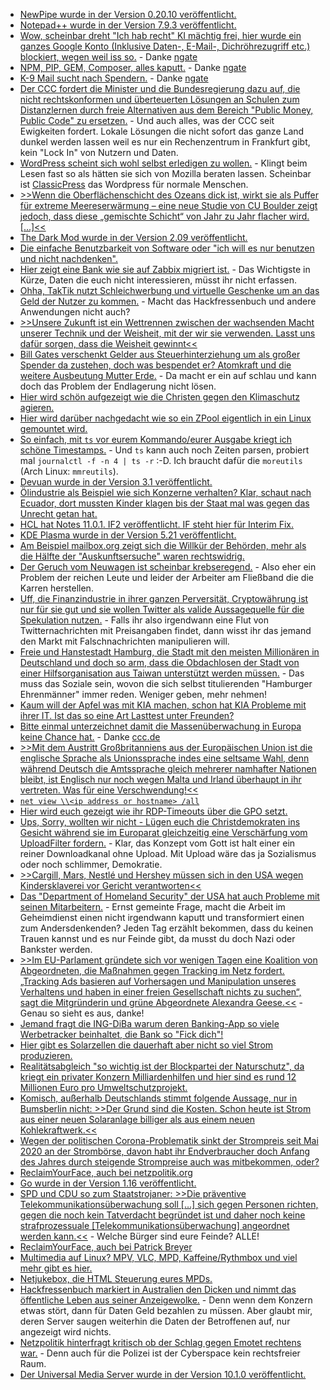 * [NewPipe wurde in der Version 0.20.10 veröffentlicht.](https://newpipe.net/blog/pinned/release/newpipe-0.20.10-released/)
* [Notepad++ wurde in der Version 7.9.3 veröffentlicht.](https://notepad-plus-plus.org/downloads/v7.9.3/)
* [Wow, scheinbar dreht "Ich hab recht" KI mächtig frei, hier wurde ein ganzes Google Konto (Inklusive Daten-, E-Mail-, Dichröhrezugriff etc.) blockiert, wegen weil iss so.](https://twitter.com/Demilogic/status/1358661840402845696) - Danke [ngate](http://n-gate.com/hackernews/2021/02/14/0/)
* [NPM, PIP, GEM, Composer, alles kaputt.](https://medium.com/@alex.birsan/dependency-confusion-4a5d60fec610) - Danke [ngate](http://n-gate.com/hackernews/2021/02/14/0/)
* [K-9 Mail sucht nach Spendern.](https://k9mail.app/2021/02/14/K-9-Mail-is-looking-for-funding) - Danke [ngate](http://n-gate.com/hackernews/2021/02/14/0/)
* [Der CCC fordert die Minister und die Bundesregierung dazu auf, die nicht rechtskonformen und überteuerten Lösungen an Schulen zum Distanzlernen durch freie Alternativen aus dem Bereich "Public Money, Public Code" zu ersetzen.](https://www.ccc.de/de/updates/2021/lockdown-ohne-lock-in) - Und auch alles, was der CCC seit Ewigkeiten fordert. Lokale Lösungen die nicht sofort das ganze Land dunkel werden lassen weil es nur ein Rechenzentrum in Frankfurt gibt, kein "Lock In" von Nutzern und Daten.
* [WordPress scheint sich wohl selbst erledigen zu wollen.](https://www.henning-uhle.eu/informatik/wordpress-und-bloggen/wordpress-zukunft-wird-es-auch-meine-sein) - Klingt beim Lesen fast so als hätten sie sich von Mozilla beraten lassen. Scheinbar ist [ClassicPress](https://www.classicpress.net/) das Wordpress für normale Menschen.
* [>>Wenn die Oberflächenschicht des Ozeans dick ist, wirkt sie als Puffer für extreme Meereserwärmung – eine neue Studie von CU Boulder zeigt jedoch, dass diese „gemischte Schicht“ von Jahr zu Jahr flacher wird. [...]<<](https://www.sonnenseite.com/de/wissenschaft/marine-hitzewellen-werden-intensiver-und-haeufiger/)
* [The Dark Mod wurde in der Version 2.09 veröffentlicht.](https://www.phoronix.com/scan.php?page=news_item&px=The-Dark-Mod-2.09)
* [Die einfache Benutzbarkeit von Software oder "ich will es nur benutzen und nicht nachdenken".](https://www.onli-blogging.de/2011/Was-ist-Usability.html)
* [Hier zeigt eine Bank wie sie auf Zabbix migriert ist.](https://blog.zabbix.com/zabbix-migration-in-a-mid-sized-bank-environment/13040/) - Das Wichtigste in Kürze, Daten die euch nicht interessieren, müsst ihr nicht erfassen.
* [Ohha, TakTik nutzt Schleichwerbung und virtuelle Geschenke um an das Geld der Nutzer zu kommen.](https://netzpolitik.org/2021/schleichwerbung-und-virtuelle-geschenke-verbraucherschuetzer-erhoehen-den-druck-auf-tiktok/) - Macht das Hackfressenbuch und andere Anwendungen nicht auch?
* [>>Unsere Zukunft ist ein Wettrennen zwischen der wachsenden Macht unserer Technik und der Weisheit, mit der wir sie verwenden. Lasst uns dafür sorgen, dass die Weisheit gewinnt<<](https://netzfrauen.org/2021/02/16/ai-brain-chip/)
* [Bill Gates verschenkt Gelder aus Steuerhinterziehung um als großer Spender da zustehen, doch was bespendet er? Atomkraft und die weitere Ausbeutung Mutter Erde.](https://www.sonnenseite.com/de/politik/wer-profitiert-eigentlich-von-bill-gates-klimaschutz-milliardenspenden/) - Da macht er ein auf schlau und kann doch das Problem der Endlagerung nicht lösen.
* [Hier wird schön aufgezeigt wie die Christen gegen den Klimaschutz agieren.](https://www.sonnenseite.com/de/politik/die-klimaschutzverhinderer/)
* [Hier wird darüber nachgedacht wie so ein ZPool eigentlich in ein Linux gemountet wird.](https://utcc.utoronto.ca/~cks/space/blog/linux/ZFSBringUpOnBoot)
* [So einfach, mit `ts` vor eurem Kommando/eurer Ausgabe kriegt ich schöne Timestamps.](https://www.putorius.net/ts-command-add-convert-timestamps-linux.html) - Und `ts` kann auch noch Zeiten parsen, probiert mal `journalctl -f -n 4 | ts -r` :-D. Ich braucht dafür die `moreutils` (Arch Linux: `mmreutils`).
* [Devuan wurde in der Version 3.1 veröffentlicht.](https://www.phoronix.com/scan.php?page=news_item&px=Devuan-3.1-Released)
* [Ölindustrie als Beispiel wie sich Konzerne verhalten? Klar, schaut nach Ecuador, dort mussten Kinder klagen bis der Staat mal was gegen das Unrecht getan hat.](https://netzfrauen.org/2021/02/15/ecuador-2/)
* [HCL hat Notes 11.0.1. IF2 veröffentlicht. IF steht hier für Interim Fix.](https://support.hcltechsw.com/csm?id=kb_article&sysparm_article=KB0079166&sys_kb_id=e032d1ac1b12e8d4a2f48661cd4bcb30)
* [KDE Plasma wurde in der Version 5.21 veröffentlicht.](https://www.phoronix.com/scan.php?page=news_item&px=KDE-Plasma-5.21)
* [Am Beispiel mailbox.org zeigt sich die Willkür der Behörden, mehr als die Hälfte der "Auskunftsersuche" waren rechtswidrig.](https://netzpolitik.org/2021/transparenzbericht-mailbox-org-die-haelfte-der-auskunftsersuchen-von-behoerden-war-wieder-rechtswidrig/)
* [Der Geruch vom Neuwagen ist scheinbar krebseregend.](https://blog.fefe.de/?ts=9ed2d5aa) - Also eher ein Problem der reichen Leute und leider der Arbeiter am Fließband die die Karren herstellen.
* [Uff, die Finanzindustrie in ihrer ganzen Perversität, Cryptowährung ist nur für sie gut und sie wollen Twitter als valide Aussagequelle für die Spekulation nutzen.](https://blog.fefe.de/?ts=9ed2c8bd) - Falls ihr also irgendwann eine Flut von Twitternachrichten mit Preisangaben findet, dann wisst ihr das jemand den Markt mit Falschnachrichten manipulieren will.
* [Freie und Hanstestadt Hamburg, die Stadt mit den meisten Millionären in Deutschland und doch so arm, dass die Obdachlosen der Stadt von einer Hilfsorganisation aus Taiwan unterstützt werden müssen.](https://blog.fefe.de/?ts=9ed2c6bb) - Das muss das Soziale sein, wovon die sich selbst titulierenden "Hamburger Ehrenmänner" immer reden. Weniger geben, mehr nehmen!
* [Kaum will der Apfel was mit KIA machen, schon hat KIA Probleme mit ihrer IT. Ist das so eine Art Lasttest unter Freunden?](https://www.bleepingcomputer.com/news/security/kia-motors-america-experiences-massive-it-outage-across-the-us/)
* [Bitte einmal unterzeichnet damit die Massenüberwachung in Europa keine Chance hat.](https://reclaimyourface.eu) - Danke [ccc.de](https://www.ccc.de/de/updates/2021/jetzt-zeichnen-europaische-initiative-gegen-biometrische-massenuberwachung)
* [>>Mit dem Austritt Großbritanniens aus der Europäischen Union ist die englische Sprache als Unionssprache indes eine seltsame Wahl, denn während Deutsch die Amtssprache gleich mehrerer namhafter Nationen bleibt, ist Englisch nur noch wegen Malta und Irland überhaupt in ihr vertreten. Was für eine Verschwendung!<<](https://tuxproject.de/blog/2021/02/finnisch-in-suetterlin-ab-der-dritten-klasse/)
* [`net view \\<ip address or hostname> /all`](http://woshub.com/enable-remote-access-to-admin-shares-in-workgroup/)
* [Hier wird euch gezeigt wie ihr RDP-Timeouts über die GPO setzt.](http://woshub.com/remote-desktop-session-time-limit/)
* [Ups, Sorry, wollten wir nicht - Lügen euch die Christdemokraten ins Gesicht während sie im Europarat gleichzeitig eine Verschärfung vom UploadFilter fordern.](https://netzpolitik.org/2021/missbrauchsgefahr-durch-uploadfilter/) - Klar, das Konzept vom Gott ist halt einer ein reiner Downloadkanal ohne Upload. Mit Upload wäre das ja Sozialismus oder noch schlimmer, Demokratie.
* [>>Cargill, Mars, Nestlé und Hershey müssen sich in den USA wegen Kindersklaverei vor Gericht verantworten<<](https://netzfrauen.org/2021/02/17/child-slavery/)
* [Das "Department of Homeland Security" der USA hat auch Probleme mit seinen Mitarbeitern.](https://blog.fefe.de/?ts=9ed365af) - Ernst gemeinte Frage, macht die Arbeit im Geheimdienst einen nicht irgendwann kaputt und transformiert einen zum Andersdenkenden? Jeden Tag erzählt bekommen, dass du keinen Trauen kannst und es nur Feinde gibt, da musst du doch Nazi oder Bankster werden.
* [>>Im EU-Parlament gründete sich vor wenigen Tagen eine Koalition von Abgeordneten, die Maßnahmen gegen Tracking im Netz fordert. „Tracking Ads basieren auf Vorhersagen und Manipulation unseres Verhaltens und haben in einer freien Gesellschaft nichts zu suchen“, sagt die Mitgründerin und grüne Abgeordnete Alexandra Geese.<<](https://netzpolitik.org/2021/privatleben-im-netz-sollen-wir-personalisierte-werbung-verbieten/) - Genau so sieht es aus, danke!
* [Jemand fragt die ING-DiBa warum deren Banking-App so viele Werbetracker beinhaltet, die Bank so "Fick dich"!](https://www.kuketz-blog.de/antwort-der-ing-diba-bezueglich-app-tracking-beim-online-banking/)
* [Hier gibt es Solarzellen die dauerhaft aber nicht so viel Strom produzieren.](https://www.sonnenseite.com/de/wissenschaft/bunte-solarfenster-liefern-auch-nachtstrom/)
* [Realitätsabgleich "so wichtig ist der Blockpartei der Naturschutz", da kriegt ein privater Konzern Milliardenhilfen und hier sind es rund 12 Millionen Euro pro Umweltschutzprojekt.](https://www.sonnenseite.com/de/umwelt/neue-naturschutz-projekte/)
* [Komisch, außerhalb Deutschlands stimmt folgende Aussage, nur in Bumsberlin nicht: >>Der Grund sind die Kosten. Schon heute ist Strom aus einer neuen Solaranlage billiger als aus einem neuen Kohlekraftwerk.<<](https://www.sonnenseite.com/de/politik/iea-sieht-indien-vor-solarrevolution/)
* [Wegen der politischen Corona-Problematik sinkt der Strompreis seit Mai 2020 an der Strombörse, davon habt ihr Endverbraucher doch Anfang des Jahres durch steigende Strompreise auch was mitbekommen, oder?](https://www.sonnenseite.com/de/politik/die-ganz-grosse-koalition-gegen-die-eeg%e2%80%91umlage/)
* [ReclaimYourFace, auch bei netzpolitik.org](https://netzpolitik.org/2021/reclaimyourface-eu-initiative-fuer-verbot-von-biometrischer-ueberwachung/)
* [Go wurde in der Version 1.16 veröffentlicht.](https://lwn.net/Articles/846445/rss)
* [SPD und CDU so zum Staatstrojaner: >>Die präventive Telekommunikationsüberwachung soll […] sich gegen Personen richten, gegen die noch kein Tatverdacht begründet ist und daher noch keine strafprozessuale [Telekommunikationsüberwachung] angeordnet werden kann.<<](https://netzpolitik.org/2021/bundespolizeigesetz-grosse-koalition-will-staatstrojaner-gegen-personen-einsetzen-die-noch-keine-straftat-begangen-haben/) - Welche Bürger sind eure Feinde? ALLE!
* [ReclaimYourFace, auch bei Patrick Breyer](https://www.patrick-breyer.de/?p=595255)
* [Multimedia auf Linux? MPV, VLC, MPD, Kaffeine/Rythmbox und viel mehr gibt es hier.](https://opensource.com/article/21/2/linux-media-players)
* [Netjukebox, die HTML Steuerung eures MPDs.](http://www.netjukebox.nl/)
* [Hackfressenbuch markiert in Australien den Dicken und nimmt das öffentliche Leben aus seiner Anzeigewolke.](https://netzpolitik.org/2021/plattformen-vs-publisher-warum-facebook-in-australien-keine-news-mehr-zeigt/) - Denn wenn dem Konzern etwas stört, dann für Daten Geld bezahlen zu müssen. Aber glaubt mir, deren Server saugen weiterhin die Daten der Betroffenen auf, nur angezeigt wird nichts.
* [Netzpolitik hinterfragt kritisch ob der Schlag gegen Emotet rechtens war.](https://netzpolitik.org/2021/der-zweck-heiligt-nicht-die-mittel/) - Denn auch für die Polizei ist der Cyberspace kein rechtsfreier Raum.
* [Der Universal Media Server wurde in der Version 10.1.0 veröffentlicht.](https://www.planet3dnow.de/cms/61252-universal-media-server-10-1-0/)
